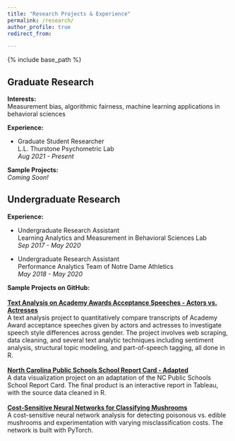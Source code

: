 ```yaml
---
title: "Research Projects & Experience"
permalink: /research/
author_profile: true
redirect_from:

---
```


{% include base_path %}

Graduate Research
-------
**Interests:**  
Measurement bias, algorithmic fairness, machine learning applications in behavioral sciences  

**Experience:**    
* Graduate Student Researcher   
L.L. Thurstone Psychometric Lab   
*Aug 2021 - Present*

**Sample Projects:**  
*Coming Soon!*  
  
   
Undergraduate Research
-------
**Experience:**    
* Undergraduate Research Assistant  
Learning Analytics and Measurement in Behavioral Sciences Lab   
*Sep 2017 - May 2020*

* Undergraduate Research Assistant   
Performance Analytics Team of Notre Dame Athletics   
*May 2018 - May 2020*

**Sample Projects on GitHub:**  
\
[**Text Analysis on Academy Awards Acceptance Speeches - Actors vs. Actresses**](https://github.com/honokasuzuki/academy-awards)   
A text analysis project to quantitatively compare transcripts of Academy Award acceptance speeches given by actors and actresses to investigate speech style differences across gender. The project involves web scraping, data cleaning, and several text analytic techniques including sentiment analysis, structural topic modeling, and part-of-speech tagging, all done in R.
\
\
[**North Carolina Public Schools School Report Card - Adapted**](https://github.com/honokasuzuki/nc-publicschools)   
A data visualization project on an adaptation of the NC Public Schools School Report Card. The final product is an interactive report in Tableau, with the source data cleaned in R.
\
\
[**Cost-Sensitive Neural Networks for Classifying Mushrooms**](https://github.com/honokasuzuki/poison-mushrooms)   
A cost-sensitive neural network analysis for detecting poisonous vs. edible mushrooms and experimentation with varying misclassification costs. The network is built with PyTorch.
